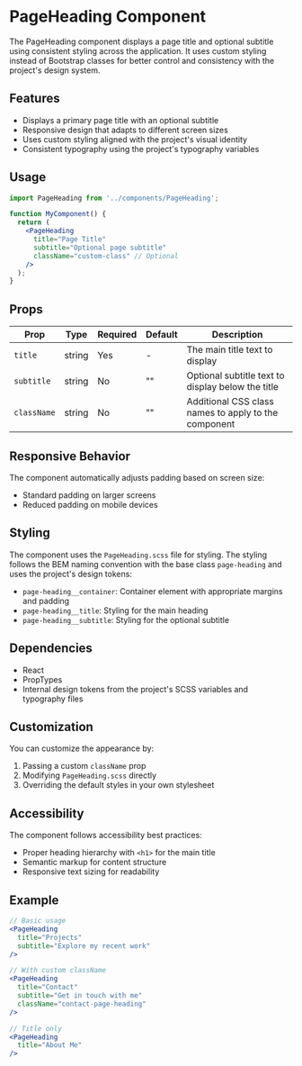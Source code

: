 # PageHeading Component

The PageHeading component displays a page title and optional subtitle using consistent styling across the application.
It uses custom styling instead of Bootstrap classes for better control and consistency with the project's design system.

## Features

- Displays a primary page title with an optional subtitle
- Responsive design that adapts to different screen sizes
- Uses custom styling aligned with the project's visual identity
- Consistent typography using the project's typography variables

## Usage

```jsx
import PageHeading from '../components/PageHeading';

function MyComponent() {
  return (
    <PageHeading 
      title="Page Title"
      subtitle="Optional page subtitle"
      className="custom-class" // Optional
    />
  );
}
```

## Props

| Prop        | Type   | Required | Default | Description                                          |
| ----------- | ------ | -------- | ------- | ---------------------------------------------------- |
| `title`     | string | Yes      | -       | The main title text to display                       |
| `subtitle`  | string | No       | ""      | Optional subtitle text to display below the title    |
| `className` | string | No       | ""      | Additional CSS class names to apply to the component |

## Responsive Behavior

The component automatically adjusts padding based on screen size:

- Standard padding on larger screens
- Reduced padding on mobile devices

## Styling

The component uses the `PageHeading.scss` file for styling.
The styling follows the BEM naming convention with the base class `page-heading` and uses the project's design tokens:

- `page-heading__container`: Container element with appropriate margins and padding
- `page-heading__title`: Styling for the main heading
- `page-heading__subtitle`: Styling for the optional subtitle

## Dependencies

- React
- PropTypes
- Internal design tokens from the project's SCSS variables and typography files

## Customization

You can customize the appearance by:

1. Passing a custom `className` prop
2. Modifying `PageHeading.scss` directly
3. Overriding the default styles in your own stylesheet

## Accessibility

The component follows accessibility best practices:

- Proper heading hierarchy with `<h1>` for the main title
- Semantic markup for content structure
- Responsive text sizing for readability

## Example

```jsx
// Basic usage
<PageHeading 
  title="Projects"
  subtitle="Explore my recent work"
/>

// With custom className
<PageHeading 
  title="Contact"
  subtitle="Get in touch with me"
  className="contact-page-heading"
/>

// Title only
<PageHeading 
  title="About Me"
/>
```
